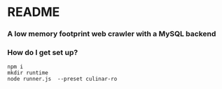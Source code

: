 # README #

### A low memory footprint web crawler with a MySQL backend ###


### How do I get set up? ###

```
npm i
mkdir runtime
node runner.js  --preset culinar-ro

```